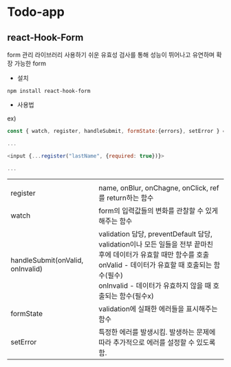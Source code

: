 # Todo-app


## react-Hook-Form
form 관리 라이브러리
사용하기 쉬운 유효성 검사를 통해 성능이 뛰어나고 유연하며 확장 가능한 form

- 설치
```
npm install react-hook-form
```

- 사용법

ex)
```javascript
const { watch, register, handleSubmit, formState:{errors}, setError } = useForm();

...

<input {...register("lastName", {required: true})}>

...
```
<table>
<tr>
<th></th>
<th></th>
<tr>
  <tr>
    <td>register</td>
    <td>name, onBlur, onChagne, onClick, ref를 return하는 함수</td>
  </tr>
  <tr>
    <td>watch</td>
    <td>form의 입력값들의 변화를 관찰할 수 있게 해주는 함수</td>
  </tr>
    <tr>
    <td>handleSubmit(onValid, onInvalid)</td>
    <td>validation 담당, preventDefault 담당, validation이나 모든 일들을 전부 끝마친 후에 데이터가 유효할 때만 함수를 호출<br>
    onValid - 데이터가 유효할 때 호출되는 함수(필수)<br>
     onInvalid - 데이터가 유효하지 않을 때 호출되는 함수(필수x)<br>
    </td>
  </tr>
    <tr>
    <td>formState</td>
    <td>validation에 실패한 에러들을 표시해주는 함수</td>
  </tr>
  <tr>
    <td>setError</td>
    <td>특정한 에러를 발생시킴. 발생하는 문제에 따라 추가적으로 에러를 설정할 수 있도록 함. </td>
  </tr>
</table>